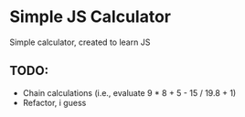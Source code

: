 # Simple JS Calculator

Simple calculator, created to learn JS 

## TODO:
- Chain calculations (i.e., evaluate 9 * 8 + 5 - 15 / 19.8 + 1)
- Refactor, i guess
